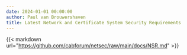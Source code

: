 ```yaml
---
date: 2024-01-01 00:00:00
author: Paul van Brouwershaven
title: Latest Network and Certificate System Security Requirements
---
```


{{< markdown url="https://github.com/cabforum/netsec/raw/main/docs/NSR.md" >}}

